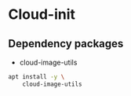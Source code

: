 # Cloud-init

<!-- ## Features

-  -->

## Dependency packages

- cloud-image-utils

```sh
apt install -y \
    cloud-image-utils
```
